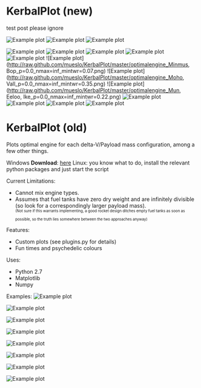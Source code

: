 KerbalPlot (new)
==========

test post please ignore

![Example plot](https://raw.github.com/mueslo/KerbalPlot/master/engines_pressure.png)
![Example plot](https://raw.github.com/mueslo/KerbalPlot/master/engines_pressure2.png)
![Example plot](https://raw.github.com/mueslo/KerbalPlot/master/isp_twr.png)

![Example plot](http://raw.github.com/mueslo/KerbalPlot/master/optimalengine_Dres_p=0.0_nmax=inf_mintwr=0.15.png)
![Example plot](http://raw.github.com/mueslo/KerbalPlot/master/optimalengine_Duna_p=0.2_nmax=inf_mintwr=0.4.png)
![Example plot](http://raw.github.com/mueslo/KerbalPlot/master/optimalengine_Eve_p=5.0_nmax=inf_mintwr=2.0.png)
![Example plot](http://raw.github.com/mueslo/KerbalPlot/master/optimalengine_Kerbin_p=1.0_nmax=inf_mintwr=1.25.png)
![Example plot](http://raw.github.com/mueslo/KerbalPlot/master/optimalengine_Laythe_p=0.6_nmax=inf_mintwr=1.0.png)
![Example plot](http://raw.github.com/mueslo/KerbalPlot/master/optimalengine_Minmus, Bop_p=0.0_nmax=inf_mintwr=0.07.png)
![Example plot](http://raw.github.com/mueslo/KerbalPlot/master/optimalengine_Moho, Vall_p=0.0_nmax=inf_mintwr=0.35.png)
![Example plot](http://raw.github.com/mueslo/KerbalPlot/master/optimalengine_Mun, Eeloo, Ike_p=0.0_nmax=inf_mintwr=0.22.png)
![Example plot](http://raw.github.com/mueslo/KerbalPlot/master/optimalengine_Space_p=0.0_nmax=inf_mintwr=0.05.png)
![Example plot](http://raw.github.com/mueslo/KerbalPlot/master/optimalengine_Space_p=0.0_nmax=inf_mintwr=0.0.png)
![Example plot](http://raw.github.com/mueslo/KerbalPlot/master/optimalengine_Space_p=0.0_nmax=inf_mintwr=0.1.png)
![Example plot](http://raw.github.com/mueslo/KerbalPlot/master/optimalengine_Tylo_p=0.0_nmax=inf_mintwr=1.0.png)


KerbalPlot (old)
===

Plots optimal engine for each delta-V/Payload mass configuration, among a few other things.

Windows **Download**: [here](https://github.com/mueslo/KerbalPlot/releases/tag/0.01)
Linux: you know what to do, install the relevant python packages and just start the script

Current Limitations:
 - Cannot mix engine types.
 - Assumes that fuel tanks have zero dry weight and are infinitely divisible (so look for a correspondingly larger payload mass).  
  <sup><sup>(Not sure if this warrants implementing, a good rocket design ditches empty fuel tanks as soon as possible, so the truth lies somewhere between the two approaches anyway)</sup></sup>


Features:
 - Custom plots (see plugins.py for details)
 - Fun times and psychedelic colours
 
Uses:
 - Python 2.7
 - Matplotlib
 - Numpy

Examples:
![Example plot](https://raw.github.com/mueslo/KerbalPlot/master/twr1.48_e10_atm_opteng.png)

![Example plot](https://raw.github.com/mueslo/KerbalPlot/master/twr0.33_e10_vac_opteng.png)

![Example plot](https://raw.github.com/mueslo/KerbalPlot/master/twr1_einf_vac_opteng.png)

![Example plot](https://raw.github.com/mueslo/KerbalPlot/master/twr1_einf_vac_totmss.png)

![Example plot](https://raw.github.com/mueslo/KerbalPlot/master/twr1_einf_vac_%23eng.png)

![Example plot](https://raw.github.com/mueslo/KerbalPlot/master/twr1_einf_vac_fuel%25.png)

![Example plot](https://raw.github.com/mueslo/KerbalPlot/master/twr1_e1_vac_opteng.png)

![Example plot](https://raw.github.com/mueslo/KerbalPlot/master/twr0_vac_opteng.png)
